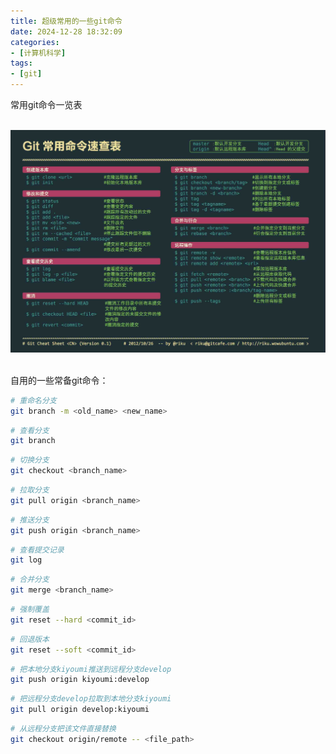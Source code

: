 ```yaml
---
title: 超级常用的一些git命令
date: 2024-12-28 18:32:09
categories:
- [计算机科学]
tags:
- [git]
---
```


常用git命令一览表

<br>
<div align="center">
    <img src="超级常用的一些git命令/01.jpg">
</div>
<br>

自用的一些常备git命令：

``` bash
# 重命名分支
git branch -m <old_name> <new_name>
```

``` bash
# 查看分支
git branch
```

``` bash
# 切换分支
git checkout <branch_name>
```

``` bash
# 拉取分支
git pull origin <branch_name>
```

``` bash
# 推送分支
git push origin <branch_name>
```

``` bash
# 查看提交记录
git log
```
``` bash
# 合并分支
git merge <branch_name>
```

``` bash
# 强制覆盖
git reset --hard <commit_id>
```

``` bash
# 回退版本
git reset --soft <commit_id>
```

``` bash
# 把本地分支kiyoumi推送到远程分支develop
git push origin kiyoumi:develop
```

``` bash
# 把远程分支develop拉取到本地分支kiyoumi
git pull origin develop:kiyoumi
```

```bash
# 从远程分支把该文件直接替换
git checkout origin/remote -- <file_path>
```



